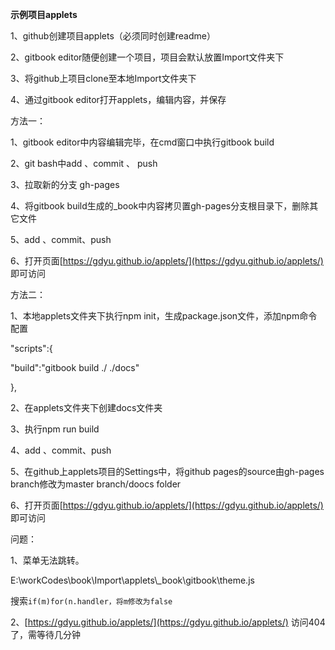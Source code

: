 **示例项目applets**

1、github创建项目applets（必须同时创建readme）

2、gitbook editor随便创建一个项目，项目会默认放置Import文件夹下

3、将github上项目clone至本地Import文件夹下

4、通过gitbook editor打开applets，编辑内容，并保存

方法一：

1、gitbook editor中内容编辑完毕，在cmd窗口中执行gitbook build

2、git bash中add 、commit 、 push

3、拉取新的分支 gh-pages

4、将gitbook build生成的\_book中内容拷贝置gh-pages分支根目录下，删除其它文件

5、add 、commit、push

6、打开页面[https://gdyu.github.io/applets/](https://gdyu.github.io/applets/) 即可访问

方法二：

1、本地applets文件夹下执行npm init，生成package.json文件，添加npm命令配置

"scripts":{

"build":"gitbook build ./ ./docs"

},

2、在applets文件夹下创建docs文件夹

3、执行npm run build

4、add 、commit、push

5、在github上applets项目的Settings中，将github pages的source由gh-pages branch修改为master branch/doocs folder

6、打开页面[https://gdyu.github.io/applets/](https://gdyu.github.io/applets/) 即可访问

问题：

1、菜单无法跳转。

E:\workCodes\book\Import\applets\\_book\gitbook\theme.js

搜索`if(m)for(n.handler，将m修改为false`

2、[https://gdyu.github.io/applets/](https://gdyu.github.io/applets/) 访问404了，需等待几分钟

